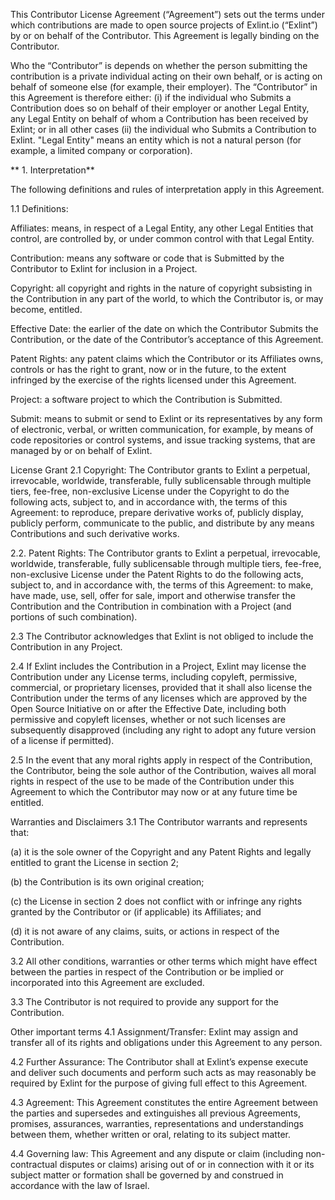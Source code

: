 This Contributor License Agreement (“Agreement”) sets out the terms under which contributions are made to open source projects of Exlint.io (“Exlint”) by or on behalf of the Contributor. This Agreement is legally binding on the Contributor.

Who the “Contributor” is depends on whether the person submitting the contribution is a private individual acting on their own behalf, or is acting on behalf of someone else (for example, their employer). The “Contributor” in this Agreement is therefore either: (i) if the individual who Submits a Contribution does so on behalf of their employer or another Legal Entity, any Legal Entity on behalf of whom a Contribution has been received by Exlint; or in all other cases (ii) the individual who Submits a Contribution to Exlint. "Legal Entity" means an entity which is not a natural person (for example, a limited company or corporation).

** 1. Interpretation**

The following definitions and rules of interpretation apply in this Agreement.

1.1 Definitions:

Affiliates: means, in respect of a Legal Entity, any other Legal Entities that control, are controlled by, or under common control with that Legal Entity.

Contribution: means any software or code that is Submitted by the Contributor to Exlint for inclusion in a Project.

Copyright: all copyright and rights in the nature of copyright subsisting in the Contribution in any part of the world, to which the Contributor is, or may become, entitled.

Effective Date: the earlier of the date on which the Contributor Submits the Contribution, or the date of the Contributor’s acceptance of this Agreement.

Patent Rights: any patent claims which the Contributor or its Affiliates owns, controls or has the right to grant, now or in the future, to the extent infringed by the exercise of the rights licensed under this Agreement.

Project: a software project to which the Contribution is Submitted.

Submit: means to submit or send to Exlint or its representatives by any form of electronic, verbal, or written communication, for example, by means of code repositories or control systems, and issue tracking systems, that are managed by or on behalf of Exlint.

License Grant
2.1 Copyright: The Contributor grants to Exlint a perpetual, irrevocable, worldwide, transferable, fully sublicensable through multiple tiers, fee-free, non-exclusive License under the Copyright to do the following acts, subject to, and in accordance with, the terms of this Agreement: to reproduce, prepare derivative works of, publicly display, publicly perform, communicate to the public, and distribute by any means Contributions and such derivative works.

2.2. Patent Rights: The Contributor grants to Exlint a perpetual, irrevocable, worldwide, transferable, fully sublicensable through multiple tiers, fee-free, non-exclusive License under the Patent Rights to do the following acts, subject to, and in accordance with, the terms of this Agreement: to make, have made, use, sell, offer for sale, import and otherwise transfer the Contribution and the Contribution in combination with a Project (and portions of such combination).

2.3 The Contributor acknowledges that Exlint is not obliged to include the Contribution in any Project.

2.4 If Exlint includes the Contribution in a Project, Exlint may license the Contribution under any License terms, including copyleft, permissive, commercial, or proprietary licenses, provided that it shall also license the Contribution under the terms of any licenses which are approved by the Open Source Initiative on or after the Effective Date, including both permissive and copyleft licenses, whether or not such licenses are subsequently disapproved (including any right to adopt any future version of a license if permitted).

2.5 In the event that any moral rights apply in respect of the Contribution, the Contributor, being the sole author of the Contribution, waives all moral rights in respect of the use to be made of the Contribution under this Agreement to which the Contributor may now or at any future time be entitled.

Warranties and Disclaimers
3.1 The Contributor warrants and represents that:

(a) it is the sole owner of the Copyright and any Patent Rights and legally entitled to grant the License in section 2;

(b) the Contribution is its own original creation;

(c) the License in section 2 does not conflict with or infringe any rights granted by the Contributor or (if applicable) its Affiliates; and

(d) it is not aware of any claims, suits, or actions in respect of the Contribution.

3.2 All other conditions, warranties or other terms which might have effect between the parties in respect of the Contribution or be implied or incorporated into this Agreement are excluded.

3.3 The Contributor is not required to provide any support for the Contribution.

Other important terms
4.1 Assignment/Transfer: Exlint may assign and transfer all of its rights and obligations under this Agreement to any person.

4.2 Further Assurance: The Contributor shall at Exlint’s expense execute and deliver such documents and perform such acts as may reasonably be required by Exlint for the purpose of giving full effect to this Agreement.

4.3 Agreement: This Agreement constitutes the entire Agreement between the parties and supersedes and extinguishes all previous Agreements, promises, assurances, warranties, representations and understandings between them, whether written or oral, relating to its subject matter.

4.4 Governing law: This Agreement and any dispute or claim (including non-contractual disputes or claims) arising out of or in connection with it or its subject matter or formation shall be governed by and construed in accordance with the law of Israel.
